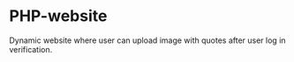 # PHP-website
Dynamic website where user can upload image with quotes after user log in verification.
